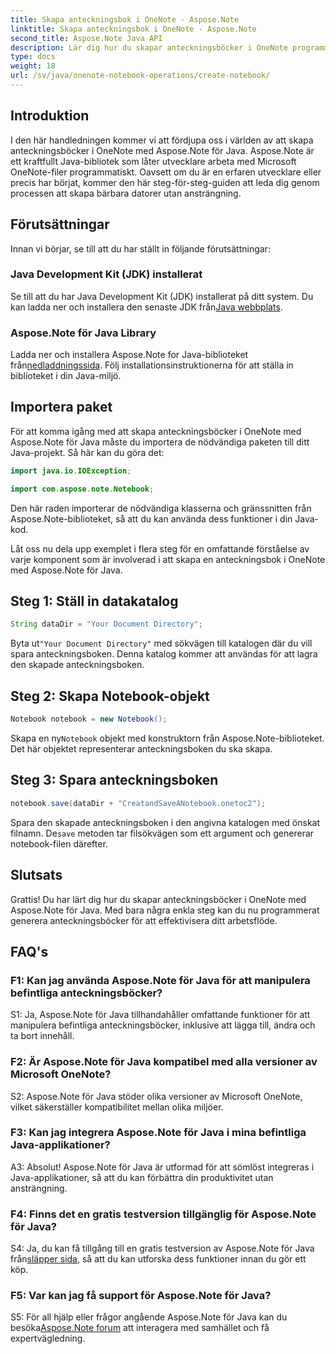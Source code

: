 ```yaml
---
title: Skapa anteckningsbok i OneNote - Aspose.Note
linktitle: Skapa anteckningsbok i OneNote - Aspose.Note
second_title: Aspose.Note Java API
description: Lär dig hur du skapar anteckningsböcker i OneNote programmatiskt med Aspose.Note för Java. Effektivisera ditt arbetsflöde med denna steg-för-steg-guide.
type: docs
weight: 18
url: /sv/java/onenote-notebook-operations/create-notebook/
---
```

## Introduktion

I den här handledningen kommer vi att fördjupa oss i världen av att skapa anteckningsböcker i OneNote med Aspose.Note för Java. Aspose.Note är ett kraftfullt Java-bibliotek som låter utvecklare arbeta med Microsoft OneNote-filer programmatiskt. Oavsett om du är en erfaren utvecklare eller precis har börjat, kommer den här steg-för-steg-guiden att leda dig genom processen att skapa bärbara datorer utan ansträngning.

## Förutsättningar

Innan vi börjar, se till att du har ställt in följande förutsättningar:

### Java Development Kit (JDK) installerat

Se till att du har Java Development Kit (JDK) installerat på ditt system. Du kan ladda ner och installera den senaste JDK från[Java webbplats](https://www.oracle.com/java/technologies/javase-jdk15-downloads.html).

### Aspose.Note för Java Library

 Ladda ner och installera Aspose.Note for Java-biblioteket från[nedladdningssida](https://releases.aspose.com/note/java/). Följ installationsinstruktionerna för att ställa in biblioteket i din Java-miljö.

## Importera paket

För att komma igång med att skapa anteckningsböcker i OneNote med Aspose.Note för Java måste du importera de nödvändiga paketen till ditt Java-projekt. Så här kan du göra det:

```java
import java.io.IOException;

import com.aspose.note.Notebook;
```

Den här raden importerar de nödvändiga klasserna och gränssnitten från Aspose.Note-biblioteket, så att du kan använda dess funktioner i din Java-kod.

Låt oss nu dela upp exemplet i flera steg för en omfattande förståelse av varje komponent som är involverad i att skapa en anteckningsbok i OneNote med Aspose.Note för Java.

## Steg 1: Ställ in datakatalog

```java
String dataDir = "Your Document Directory";
```

 Byta ut`"Your Document Directory"` med sökvägen till katalogen där du vill spara anteckningsboken. Denna katalog kommer att användas för att lagra den skapade anteckningsboken.

## Steg 2: Skapa Notebook-objekt

```java
Notebook notebook = new Notebook();
```

 Skapa en ny`Notebook` objekt med konstruktorn från Aspose.Note-biblioteket. Det här objektet representerar anteckningsboken du ska skapa.

## Steg 3: Spara anteckningsboken

```java
notebook.save(dataDir + "CreatandSaveANotebook.onetoc2");
```

 Spara den skapade anteckningsboken i den angivna katalogen med önskat filnamn. De`save` metoden tar filsökvägen som ett argument och genererar notebook-filen därefter.

## Slutsats

Grattis! Du har lärt dig hur du skapar anteckningsböcker i OneNote med Aspose.Note för Java. Med bara några enkla steg kan du nu programmerat generera anteckningsböcker för att effektivisera ditt arbetsflöde.

## FAQ's

### F1: Kan jag använda Aspose.Note för Java för att manipulera befintliga anteckningsböcker?

S1: Ja, Aspose.Note för Java tillhandahåller omfattande funktioner för att manipulera befintliga anteckningsböcker, inklusive att lägga till, ändra och ta bort innehåll.

### F2: Är Aspose.Note för Java kompatibel med alla versioner av Microsoft OneNote?

S2: Aspose.Note för Java stöder olika versioner av Microsoft OneNote, vilket säkerställer kompatibilitet mellan olika miljöer.

### F3: Kan jag integrera Aspose.Note för Java i mina befintliga Java-applikationer?

A3: Absolut! Aspose.Note för Java är utformad för att sömlöst integreras i Java-applikationer, så att du kan förbättra din produktivitet utan ansträngning.

### F4: Finns det en gratis testversion tillgänglig för Aspose.Note för Java?

 S4: Ja, du kan få tillgång till en gratis testversion av Aspose.Note för Java från[släpper sida](https://releases.aspose.com/), så att du kan utforska dess funktioner innan du gör ett köp.

### F5: Var kan jag få support för Aspose.Note för Java?

 S5: För all hjälp eller frågor angående Aspose.Note för Java kan du besöka[Aspose.Note forum](https://forum.aspose.com/c/note/28) att interagera med samhället och få expertvägledning.